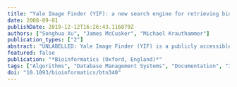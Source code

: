 ```yaml
---
title: "Yale Image Finder (YIF): a new search engine for retrieving biomedical images."
date: 2008-09-01
publishDate: 2019-12-12T16:26:43.116879Z
authors: ["Songhua Xu", "James McCusker", "Michael Krauthammer"]
publication_types: ["2"]
abstract: "UNLABELLED: Yale Image Finder (YIF) is a publicly accessible search engine featuring a new way of retrieving biomedical images and associated papers based on the text carried inside the images. Image queries can also be issued against the image caption, as well as words in the associated paper abstract and title. A typical search scenario using YIF is as follows: a user provides few search keywords and the most relevant images are returned and presented in the form of thumbnails. Users can click on the image of interest to retrieve the high resolution image. In addition, the search engine will provide two types of related images: those that appear in the same paper, and those from other papers with similar image content. Retrieved images link back to their source papers, allowing users to find related papers starting with an image of interest. Currently, YIF has indexed over 140 000 images from over 34 000 open access biomedical journal papers. AVAILABILITY: http://krauthammerlab.med.yale.edu/imagefinder/"
featured: false
publication: "*Bioinformatics (Oxford, England)*"
tags: ["Algorithms", "Database Management Systems", "Documentation", "Information Storage and Retrieval", "Internet", "Natural Language Processing", "Radiology Information Systems", "Software", "User-Computer Interface", "methods"]
doi: "10.1093/bioinformatics/btn340"
---
```


